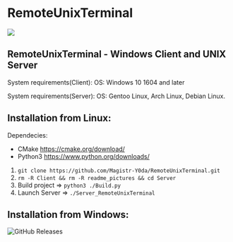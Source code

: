 # RemoteUnixTerminal

![](https://github.com/Magistr-Y0da/RemoteUnixTerminal/blob/master/readme_pictures/MainConsole.PNG)

## RemoteUnixTerminal - Windows Client and UNIX Server

System requirements(Client):
OS: Windows 10 1604 and later

System requirements(Server):
OS: Gentoo Linux,
    Arch Linux,
    Debian Linux.

## Installation from Linux:
Dependecies:
- CMake https://cmake.org/download/
- Python3 https://www.python.org/downloads/

1. ```git clone https://github.com/Magistr-Y0da/RemoteUnixTerminal.git```
2. ```rm -R Client && rm -R readme_pictures && cd Server```
3. Build project =>  ```python3 ./Build.py```
4. Launch Server =>  ```./Server_RemoteUnixTerminal```
    
## Installation from Windows:

![GitHub Releases](https://img.shields.io/github/downloads/Magistr-Y0da/RemoteUnixTerminal/v1.0/total)
